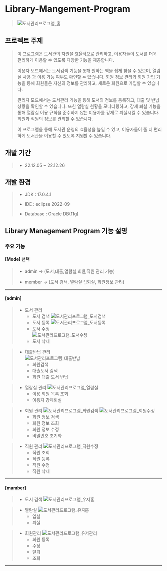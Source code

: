 # Library-Mangement-Program
>![도서관리프로그램_홈](https://user-images.githubusercontent.com/119422179/228705031-2ae3633d-f858-4a08-bfa4-4066fc3ea62d.png)

## 프로젝트 주제

> 이 프로그램은 도서관의 자원을 효율적으로 관리하고, 이용자들이 도서를 더욱 편리하게 이용할 수 있도록 다양한 기능을 제공합니다.
>
>이용자 모드에서는 도서검색 기능을 통해 원하는 책을 쉽게 찾을 수 있으며, 열람실 사용 과 이용 가능 여부도 확인할 수 있습니다. 회원 정보 관리와 회원 가입 기능을 통해 회원들은 자신의 정보를 관리하고, 새로운 회원으로 가입할 수 있습니다.
>
>관리자 모드에서는 도서관리 기능을 통해 도서의 정보를 등록하고, 대출 및 반납 상황을 확인할 수 있습니다. 또한 열람실 현황을 모니터링하고, 강제 퇴실 기능을 통해 열람실 이용 규칙을 준수하지 않는 이용자를 강제로 퇴실시킬 수 있습니다. 회원과 직원의 정보를 관리할 수 있습니다.
>
>이 프로그램을 통해 도서관 운영의 효율성을 높일 수 있고, 이용자들이 좀 더 편리하게 도서관을 이용할 수 있도록 지원할 수 있습니다.

## 개발 기간

>- 22.12.05 ~ 22.12.26 

## 개발 환경

>- JDK : 17.0.4.1 
>
>- IDE : eclipse 2022-09  
>
>- Database : Oracle DB(11g) 
>

## Library Management Program 기능 설명

### 주요 기능

#### [Mode] 선택
>
>- admin  -> (도서,대출,열람실,회원,직원 관리 기능) 
>    
>- member -> (도서 검색, 열람실 입퇴실, 회원정보 관리) 
>   
-------------------------------------------------------
#### [admin]
>
>- 도서 관리  
  >   - 도서 검색 
  >   ![도서관리프로그램_도서검색](https://user-images.githubusercontent.com/119422179/228706040-2f85b131-4d2a-46d1-b88f-264f563663eb.png)   
  >   - 도서 등록
  >   ![도서관리프로그램_도서등록](https://user-images.githubusercontent.com/119422179/228705489-ca668713-4de7-4036-9889-68df93a7b478.png)
  >   - 도서 수정  
  >   ![도서관리프로그램_도서수정](https://user-images.githubusercontent.com/119422179/228705640-d8f4cc9d-a70e-40db-aa55-9fda7dce5be1.png)
  >   - 도서 삭제  
  
>- 대출반납 관리  
  >   ![도서관리프로그램_대출반납](https://user-images.githubusercontent.com/119422179/228705798-ded56387-2dcd-4180-895f-418702096461.png)
  >   - 회원검색  
  >   - 대출도서 검색   
  >   - 회원 대출 도서 반납  
  
>- 열람실 관리 
  >   ![도서관리프로그램_열람실](https://user-images.githubusercontent.com/119422179/228706161-603a61c9-b9e7-408a-abf5-b94530060750.png)
  >   - 이용 회원 목록 조회 
  >   - 이용자 강제퇴실  
  
>- 회원 관리 
  >   ![도서관리프로그램_회원검색](https://user-images.githubusercontent.com/119422179/228706264-cf3c7003-a3a2-4799-b994-3cee6882ecb0.png)
  >   ![도서관리프로그램_회원수정](https://user-images.githubusercontent.com/119422179/228706349-bb3a92d4-df5a-4c2b-a8d4-1d42a71d1bfe.png)
  >    - 회원 정보 검색 
  >    - 회원 정보 조회
  >    - 회원 정보 수정
  >   - 비밀번호 초기화  
  
>- 직원 관리
  >   ![도서관리프로그램_직원수정](https://user-images.githubusercontent.com/119422179/228706499-c5bbbc0d-1fbd-43ce-974c-5025106eea19.png)
  >    - 직원 조회 
  >    - 직원 등록
  >    - 직원 수정
  >    - 직원 삭제
-------------------------------------------------------
#### [mamber]
>
>- 도서 검색
  >   ![도서관리프로그램_유저홈](https://user-images.githubusercontent.com/119422179/228707055-c1f1bfbf-fa01-4c8f-b4c1-bbdf712fd28e.png)  
  
>- 열람실
  >   ![도서관리프로그램_유저홈](https://user-images.githubusercontent.com/119422179/228707144-dd25827f-afa4-4dbf-abbd-a2fa157015be.png) 
  >   - 입실
  >   - 퇴실  
  
>- 회원관리
  >   ![도서관리프로그램_유저관리](https://user-images.githubusercontent.com/119422179/228707215-dc1675b4-be36-4dac-b0f7-5e3227d26807.png)
  >   - 회원 등록
  >   - 수정
  >   - 탈퇴
  >   - 조회
-------------------------------------------------------  
